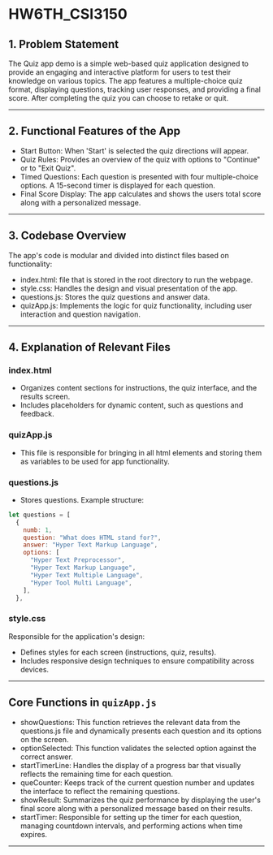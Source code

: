 
# HW6TH_CSI3150

## 1. Problem Statement  
The Quiz app demo is a simple web-based quiz application designed to provide an engaging and interactive platform for users to test their knowledge on various topics. The app features a multiple-choice quiz format, displaying questions, tracking user responses, and providing a final score. After completing the quiz you can choose to retake or quit.

---

## 2. Functional Features of the App  
- Start Button: When 'Start' is selected the quiz directions will appear.
- Quiz Rules: Provides an overview of the quiz with options to "Continue" or to "Exit Quiz".
- Timed Questions: Each question is presented with four multiple-choice options. A 15-second timer is displayed for each question.
- Final Score Display: The app calculates and shows the users total score along with a personalized message. 

---

## 3. Codebase Overview

The app's code is modular and divided into distinct files based on functionality:

- index.html: file that is stored in the root directory to run the webpage.
- style.css: Handles the design and visual presentation of the app.
- questions.js: Stores the quiz questions and answer data.
- quizApp.js: Implements the logic for quiz functionality, including user interaction and question navigation.


---

## 4. Explanation of Relevant Files  

### **index.html**  
- Organizes content sections for instructions, the quiz interface, and the results screen.  
- Includes placeholders for dynamic content, such as questions and feedback.  

### **quizApp.js**  
- This file is responsible for bringing in all html elements and storing them as variables to be used for app functionality.
  
### **questions.js**  
- Stores questions. Example structure:  
```javascript
let questions = [
  {
    numb: 1,
    question: "What does HTML stand for?",
    answer: "Hyper Text Markup Language",
    options: [
      "Hyper Text Preprocessor",
      "Hyper Text Markup Language",
      "Hyper Text Multiple Language",
      "Hyper Tool Multi Language",
    ],
  },
```  

### **style.css**  
Responsible for the application's design:  
- Defines styles for each screen (instructions, quiz, results).  
- Includes responsive design techniques to ensure compatibility across devices.

---

## Core Functions in `quizApp.js`  

- showQuestions: This function retrieves the relevant data from the questions.js file and dynamically presents each question and its options on the screen.
- optionSelected: This function validates the selected option against the correct answer. 
- startTimerLine: Handles the display of a progress bar that visually reflects the remaining time for each question.
- queCounter: Keeps track of the current question number and updates the interface to reflect the remaining questions.
- showResult: Summarizes the quiz performance by displaying the user's final score along with a personalized message based on their results.
- startTimer: Responsible for setting up the timer for each question, managing countdown intervals, and performing actions when time expires.


---

